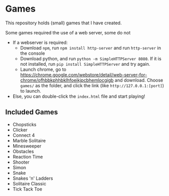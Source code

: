 # Games

This repository holds (small) games that I have created.

Some games required the use of a web server, some do not

- If a webserver is required:
    - Download `npm`, run `npm install http-server` and run `http-server` in the console
    - Download python, and run `python -m SimpleHTTPServer 8080`. If it is not installed, run `pip install SimpleHTTPServer` and try again.
    - Launch chrome, go to https://chrome.google.com/webstore/detail/web-server-for-chrome/ofhbbkphhbklhfoeikjpcbhemlocgigb and download. Choose `games/` as the folder, and click the link (like `http://127.0.0.1:[port]`) to launch.
- Else, you can double-click the `index.html` file and start playing!

## Included Games
- Chopsticks
- Clicker
- Connect 4
- Marble Solitaire
- Minesweeper
- Obstacles
- Reaction Time
- Shooter
- Simon
- Snake
- Snakes 'n' Ladders
- Solitaire Classic
- Tick Tack Toe